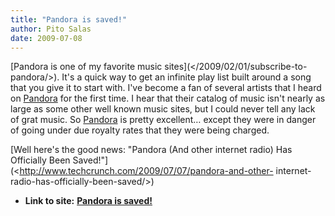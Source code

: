 ```yaml
---
title: "Pandora is saved!"
author: Pito Salas
date: 2009-07-08
---
```




[Pandora is one of my favorite music sites](</2009/02/01/subscribe-to-
pandora/>). It's a quick way to get an infinite play list built around a song
that you give it to start with. I've become a fan of several artists that I
heard on [Pandora](<http://www.pandora.com/>) for the first time. I hear that
their catalog of music isn't nearly as large as some other well known music
sites, but I could never tell any lack of grat music. So
[Pandora](<http://www.pandora.com/>) is pretty excellent… except they were in
danger of going under due royalty rates that they were being charged.

[Well here's the good news: "Pandora (And other internet radio) Has Officially
Been Saved!"](<http://www.techcrunch.com/2009/07/07/pandora-and-other-
internet-radio-has-officially-been-saved/>)


* **Link to site:** **[Pandora is saved!](None)**
